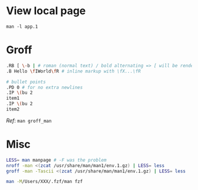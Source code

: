 # View local page
`man -l app.1`

# Groff
```bash
.RB [ \-b | # roman (normal text) / bold alternating => [ will be rendered as is, -b will be bold, | normal
.B Hello \fIWorld\fR # inline markup with \fX...\fR

# bullet points
.PD 0 # for no extra newlines
.IP \(bu 2
item1
.IP \(bu 2
item2
```
_Ref_: `man groff_man`

# Misc
```bash
LESS= man manpage # -F was the problem
nroff -man <(zcat /usr/share/man/man1/env.1.gz) | LESS= less
groff -man -Tascii <(zcat /usr/share/man/man1/env.1.gz) | LESS= less

man -M/Users/XXX/.fzf/man fzf
```
